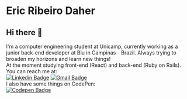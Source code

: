 # Eric Ribeiro Daher

## Hi there 👋

I'm a computer engineering student at Unicamp, currently working as a junior back-end developer at Blu in Campinas - Brazil. Always trying to broaden my horizons and learn new things!
 <br/>At the moment studying front-end (React) and back-end (Ruby on Rails).
 <br/>You can reach me at: <br/>
[![Linkedin Badge](https://img.shields.io/badge/-EricDaher-blue?style=flat-square&logo=Linkedin&logoColor=white&link=https://www.linkedin.com/in/eric-ribeiro-daher-7aa8a0b7/)](https://www.linkedin.com/in/eric-ribeiro-daher-7aa8a0b7/)
[![Gmail Badge](https://img.shields.io/badge/-ericdaher2@gmail.com-c14438?style=flat-square&logo=Gmail&logoColor=white&link=mailto:ericdaher2@gmail.com)](mailto:ericdaher2@gmail.com)
 <br/>I also have some things on CodePen:  <br/>
[![Codepen Badge](https://img.shields.io/badge/-EricDaher-black?style=flat-square&logo=Codepen&logoColor=white&link=hhttps://codepen.io/ericdaher)](https://codepen.io/ericdaher)
